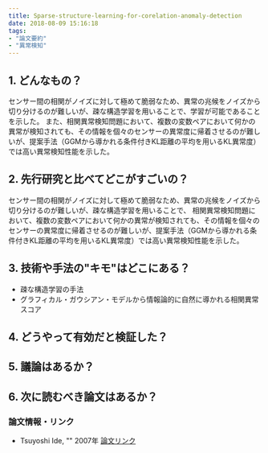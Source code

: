 ```yaml
---
title: Sparse-structure-learning-for-corelation-anomaly-detection
date: 2018-08-09 15:16:18
tags:
- "論文要約"
- "異常検知"
---
```


## 1. どんなもの？
センサー間の相関がノイズに対して極めて脆弱なため、異常の兆候をノイズから切り分けるのが難しいが、疎な構造学習を用いることで、学習が可能であることを示した。
また、相関異常検知問題において、複数の変数ペアにおいて何かの異常が検知されても、その情報を個々のセンサーの異常度に帰着させるのが難しいが、提案手法（GGMから導かれる条件付きKL距離の平均を用いるKL異常度）では高い異常検知性能を示した。

## 2. 先行研究と比べてどこがすごいの？
センサー間の相関がノイズに対して極めて脆弱なため、異常の兆候をノイズから切り分けるのが難しいが、疎な構造学習を用いることで、
相関異常検知問題において、複数の変数ペアにおいて何かの異常が検知されても、その情報を個々のセンサーの異常度に帰着させるのが難しいが、提案手法（GGMから導かれる条件付きKL距離の平均を用いるKL異常度）では高い異常検知性能を示した。

## 3. 技術や手法の"キモ"はどこにある？
- 疎な構造学習の手法
- グラフィカル・ガウシアン・モデルから情報論的に自然に導かれる相関異常スコア

## 4. どうやって有効だと検証した？

## 5. 議論はあるか？

## 6. 次に読むべき論文はあるか？

### 論文情報・リンク
* Tsuyoshi Ide, "" 2007年 [論文リンク]()
